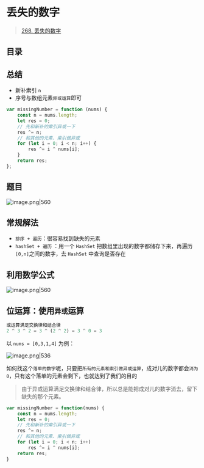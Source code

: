 
# 丢失的数字


> [268. 丢失的数字](https://leetcode.cn/problems/missing-number/)


## 目录
<!-- toc -->
 ## 总结 

- 新补索引 `n`
- 序号与数组元素`异或运算`即可

```javascript
var missingNumber = function (nums) {
    const n = nums.length;
    let res = 0;
    // 先和新补的索引异或一下
    res ^= n;
    // 和其他的元素、索引做异或
    for (let i = 0; i < n; i++) {
        res ^= i ^ nums[i];
    }
    return res;
};
```

## 题目

![image.png|560](https://832-1310531898.cos.ap-beijing.myqcloud.com/0f220990728ea42b6b9f7c1291f438be.png)

## 常规解法

- `排序 + 遍历`：很容易找到缺失的元素
- `hashSet + 遍历` ：用一个 `HashSet` 把数组里出现的数字都储存下来，再遍历` [0,n] `之间的数字，去 `HashSet` 中查询是否存在

## 利用数学公式

![image.png|560](https://832-1310531898.cos.ap-beijing.myqcloud.com/92f9b8e0ff2e4f6be00b95011a2173b9.png)

## 位运算：使用`异或`运算

```typescript
或运算满足交换律和结合律
2 ^ 3 ^ 2 = 3 ^ (2 ^ 2) = 3 ^ 0 = 3	
```

以 `nums = [0,3,1,4]` 为例：

![image.png|536](https://832-1310531898.cos.ap-beijing.myqcloud.com/51f8067f35b21ba018d0c33887880d74.png)

如何找这个`落单的数字`呢，只要把`所有的元素和索引做异或运算`，成对儿的数字都会`消为 0`，只有这个落单的元素会剩下，也就达到了我们的目的

> 由于异或运算满足交换律和结合律，所以总是能把成对儿的数字消去，留下缺失的那个元素。

```javascript
var missingNumber = function(nums) {
    const n = nums.length;
    let res = 0;
    // 先和新补的索引异或一下
    res ^= n;
    // 和其他的元素、索引做异或
    for (let i = 0; i < n; i++)
        res ^= i ^ nums[i];
    return res;
}
```

